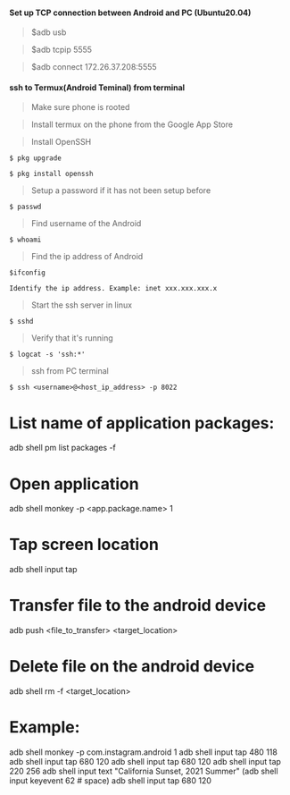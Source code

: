 #### Set up TCP connection between Android and PC (Ubuntu20.04)

> $adb usb

> $adb tcpip 5555

> $adb connect 172.26.37.208:5555

#### ssh to Termux(Android Teminal) from terminal
> Make sure phone is rooted

> Install termux on the phone from the Google App Store

> Install OpenSSH
	
	$ pkg upgrade

	$ pkg install openssh

> Setup a password if it has not been setup before

	$ passwd 

> Find username of the Android

	$ whoami

> Find the ip address of Android 

	$ifconfig

	Identify the ip address. Example: inet xxx.xxx.xxx.x

> Start the ssh server in linux

	$ sshd

> Verify that it's running

	$ logcat -s 'ssh:*'

> ssh from PC terminal

	$ ssh <username>@<host_ip_address> -p 8022

# List name of application packages:
adb shell pm list packages -f

# Open application 
adb shell monkey -p <app.package.name> 1

# Tap screen location
adb shell input tap <x> <y>

# Transfer file to the android device
adb push <file_to_transfer> <target_location>

# Delete file on the android device
adb shell rm -f <target_location>


# Example:
adb shell monkey -p com.instagram.android 1
adb shell input tap 480 118
adb shell input tap 680 120
adb shell input tap 680 120
adb shell input tap 220 256
adb shell input text "California Sunset, 2021 Summer"
(adb shell input keyevent 62 # space)
adb shell input tap 680 120
